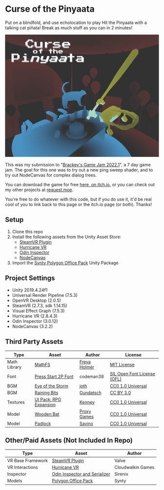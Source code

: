 # Curse of the Pinyaata

Put on a blindfold, and use echolocation to play Hit the Pinyaata with a talking cat piñata! Break as much stuff as you can in 2 minutes!

 <p align="center">
    <img src="./Assets/Textures/icon/titlecard.png ">
</p>


This was my submission to "[Brackey's Game Jam 2022.1](https://itch.io/jam/brackeys-7)", a 7 day game jam. The goal for this one was to try out a new ping sweep shader, and to try out NodeCanvas for complex dialog trees.

You can download the game for free [here, on itch.io](https://request.itch.io/curse-of-the-pinyaata),
or you can check out my other projects at [request.moe](https://request.moe).

You're free to do whatever with this code, but if you do use it, it'd be real cool of you to link back to this page or the itch.io page (or both). Thanks!

## Setup

  1. Clone this repo
  2. Install the following assets from the Unity Asset Store:
     * [SteamVR Plugin](https://assetstore.unity.com/packages/tools/integration/steamvr-plugin-32647)
     * [Hurricane VR](https://assetstore.unity.com/packages/tools/physics/hurricane-vr-physics-interaction-toolkit-177300)
     * [Odin Inspector](https://assetstore.unity.com/packages/tools/utilities/odin-inspector-and-serializer-89041)
     * [NodeCanvas](https://nodecanvas.paradoxnotion.com/)
  3. Import the [Synty Polygon Office Pack](https://syntystore.com/products/polygon-office-pack) Unity Package


## Project Settings 

- Unity 2019.4.24f1
- Universal Render Pipeline (7.5.3)
- OpenVR Desktop (2.0.5)
- SteamVR (2.7.3, sdk 1.14.15)
- Visual Effect Graph (7.5.3)
- Hurricane VR (2.8.4.3)
- Odin Inspector (3.0.12)
- NodeCanvas (3.2.2)

## Third Party Assets

Type|Asset|Author|License
-|-|-|-
Math Library|	[MathFS](https://github.com/FreyaHolmer/Mathfs)|	[Freya Holmér](https://twitter.com/FreyaHolmer)|	[MIT License](https://github.com/FreyaHolmer/Mathfs/blob/master/LICENSE.txt)
Font|	[Press Start 2P Font](https://www.fontspace.com/press-start-2p-font-f11591)|	codeman38|	[SIL Open Font License (OFL)](https://www.fontspace.com/help#license-17)
BGM|	[Eye of the Storm](https://opengameart.org/content/eye-of-the-storm)|	[joth](https://opengameart.org/users/joth)|	[CC0 1.0 Universal](https://opengameart.org/content/eye-of-the-storm)
BGM|	[Raining Bits](https://opengameart.org/content/raining-bits)|	[Gundatsch](https://opengameart.org/users/gundatsch)|	[CC BY 3.0](https://creativecommons.org/licenses/by/3.0/)
Textures|	[UI Pack: RPG Expansion](https://www.kenney.nl/assets/ui-pack-rpg-expansion)|	[Kenney](https://twitter.com/KenneyNL)|	[CC0 1.0 Universal](https://creativecommons.org/publicdomain/zero/1.0/)
Model|	[Wooden Bat](https://opengameart.org/content/wooden-bat-0)|	[Proxy Games](https://opengameart.org/users/proxy-games)|	[CC0 1.0 Universal](https://creativecommons.org/publicdomain/zero/1.0/)
Model|	[Padlock](https://opengameart.org/content/padlock)|	[Savino](https://opengameart.org/users/savino)|	[CC0 1.0 Universal](https://creativecommons.org/publicdomain/zero/1.0/)


## Other/Paid Assets (Not Included In Repo)

Type|Asset|Author
-|-|-
VR Base Framework|[SteamVR Plugin](https://assetstore.unity.com/packages/tools/integration/steamvr-plugin-32647)|Valve|
VR Interactions|[Hurricane VR](https://assetstore.unity.com/packages/tools/physics/hurricane-vr-physics-interaction-toolkit-177300)|Cloudwalkin Games 
Inspector|[Odin Inspector and Serializer](https://assetstore.unity.com/packages/tools/utilities/odin-inspector-and-serializer-89041)|Sirenix
Models|	[Polygon Office Pack](https://syntystore.com/products/polygon-office-pack)|	Synty
